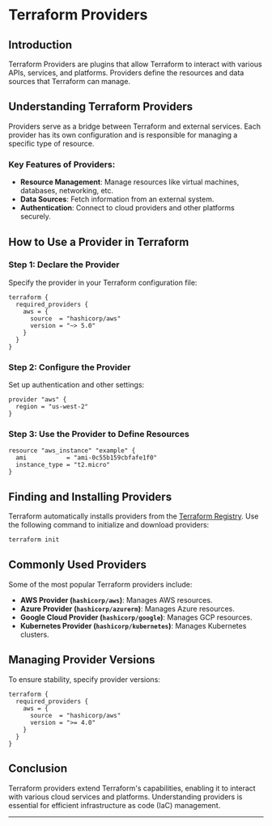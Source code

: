 # Terraform Providers

## Introduction
Terraform Providers are plugins that allow Terraform to interact with various APIs, services, and platforms. Providers define the resources and data sources that Terraform can manage.

## Understanding Terraform Providers
Providers serve as a bridge between Terraform and external services. Each provider has its own configuration and is responsible for managing a specific type of resource.

### Key Features of Providers:
- **Resource Management**: Manage resources like virtual machines, databases, networking, etc.
- **Data Sources**: Fetch information from an external system.
- **Authentication**: Connect to cloud providers and other platforms securely.

## How to Use a Provider in Terraform

### Step 1: Declare the Provider
Specify the provider in your Terraform configuration file:

```hcl
terraform {
  required_providers {
    aws = {
      source  = "hashicorp/aws"
      version = "~> 5.0"
    }
  }
}
```

### Step 2: Configure the Provider
Set up authentication and other settings:

```hcl
provider "aws" {
  region = "us-west-2"
}
```

### Step 3: Use the Provider to Define Resources

```hcl
resource "aws_instance" "example" {
  ami           = "ami-0c55b159cbfafe1f0"
  instance_type = "t2.micro"
}
```

## Finding and Installing Providers
Terraform automatically installs providers from the [Terraform Registry](https://registry.terraform.io/). Use the following command to initialize and download providers:

```sh
terraform init
```

## Commonly Used Providers
Some of the most popular Terraform providers include:
- **AWS Provider (`hashicorp/aws`)**: Manages AWS resources.
- **Azure Provider (`hashicorp/azurerm`)**: Manages Azure resources.
- **Google Cloud Provider (`hashicorp/google`)**: Manages GCP resources.
- **Kubernetes Provider (`hashicorp/kubernetes`)**: Manages Kubernetes clusters.

## Managing Provider Versions
To ensure stability, specify provider versions:

```hcl
terraform {
  required_providers {
    aws = {
      source  = "hashicorp/aws"
      version = ">= 4.0"
    }
  }
}
```

## Conclusion
Terraform providers extend Terraform's capabilities, enabling it to interact with various cloud services and platforms. Understanding providers is essential for efficient infrastructure as code (IaC) management.

---






